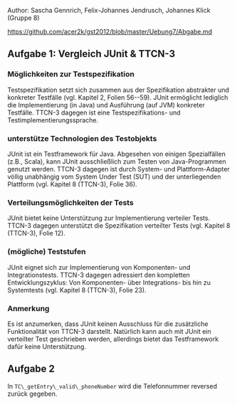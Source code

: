 Author: Sascha Gennrich, Felix-Johannes Jendrusch, Johannes Klick (Gruppe 8)

<https://github.com/acer2k/gst2012/blob/master/Uebung7/Abgabe.md>

## Aufgabe 1: Vergleich JUnit & TTCN-3

### Möglichkeiten zur Testspezifikation

Testspezifikation setzt sich zusammen aus der Spezifikation abstrakter und konkreter Testfälle (vgl. Kapitel 2, Folien 56--59). JUnit ermöglicht lediglich die Implementierung (in Java) und Ausführung (auf JVM) konkreter Testfälle. TTCN-3 dagegen ist eine Testspezifikations- und Testimplementierungssprache.

### unterstütze Technologien des Testobjekts

JUnit ist ein Testframework für Java. Abgesehen von einigen Spezialfällen (z.B., Scala), kann JUnit ausschließlich zum Testen von Java-Programmen genutzt werden. TTCN-3 dagegen ist durch System- und Plattform-Adapter völlig unabhängig vom System Under Test (SUT) und der unterliegenden Plattform (vgl. Kapitel 8 (TTCN-3), Folie 36).

### Verteilungsmöglichkeiten der Tests

JUnit bietet keine Unterstützung zur Implementierung verteiler Tests. TTCN-3 dagegen unterstützt die Spezifikation verteilter Tests (vgl. Kapitel 8 (TTCN-3), Folie 12).

### (mögliche) Teststufen

JUnit eignet sich zur Implementierung von Komponenten- und Integrationstests. TTCN-3 dagegen adressiert den kompletten Entwicklungszyklus: Von Komponenten- über Integrations- bis hin zu Systemtests (vgl. Kapitel 8 (TTCN-3), Folie 23).

### Anmerkung

Es ist anzumerken, dass JUnit keinen Ausschluss für die zusätzliche Funktionalität von TTCN-3 darstellt. Natürlich kann auch mit JUnit ein verteilter Test geschrieben werden, allerdings bietet das Testframework dafür keine Unterstützung.

## Aufgabe 2

In `TC\_getEntry\_valid\_phoneNumber` wird die Telefonnummer reversed zurück gegeben.
